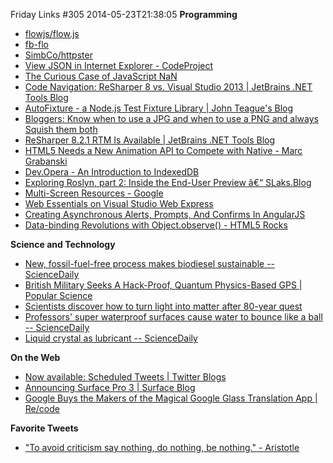 Friday Links #305
2014-05-23T21:38:05
**Programming**

  * [flowjs/flow.js](https://github.com/flowjs/flow.js?utm_source=ng-newsletter&utm_campaign=e7d4d40e51-AngularJS_Newsletter_5_20_145_20_2014&utm_medium=email&utm_term=0_fa61364f13-e7d4d40e51-88880093)
  * [fb-flo](http://facebook.github.io/fb-flo/?utm_source=javascriptweekly&utm_medium=email)
  * [SimbCo/httpster](https://github.com/SimbCo/httpster)
  * [View JSON in Internet Explorer - CodeProject](http://www.codeproject.com/Tips/216175/View-JSON-in-Internet-Explorer)
  * [The Curious Case of JavaScript NaN](http://ariya.ofilabs.com/2014/05/the-curious-case-of-javascript-nan.html)
  * [Code Navigation: ReSharper 8 vs. Visual Studio 2013 | JetBrains .NET Tools Blog](http://blog.jetbrains.com/dotnet/2014/05/19/code-navigation-resharper-80-vs-visual-studio-2013/)
  * [AutoFixture - a Node.js Test Fixture Library | John Teague's Blog](http://lostechies.com/johnteague/2014/05/21/autofixturejs/?utm_source=feedburner&utm_medium=feed&utm_campaign=Feed%3A+LosTechies+%28LosTechies%29)
  * [Bloggers: Know when to use a JPG and when to use a PNG and always Squish them both](http://www.hanselman.com/blog/BloggersKnowWhenToUseAJPGAndWhenToUseAPNGAndAlwaysSquishThemBoth.aspx)
  * [ReSharper 8.2.1 RTM Is Available | JetBrains .NET Tools Blog](http://blog.jetbrains.com/dotnet/2014/05/20/resharper-8-2-1-rtm-is-available/)
  * [HTML5 Needs a New Animation API to Compete with Native - Marc Grabanski](http://marcgrabanski.com/html5-animation-api/?utm_source=html5weekly&utm_medium=email)
  * [Dev.Opera - An Introduction to IndexedDB](http://dev.opera.com/articles/introduction-to-indexeddb/?utm_source=html5weekly&utm_medium=email)
  * [Exploring Roslyn, part 2: Inside the End-User Preview â€“ SLaks.Blog](http://blog.slaks.net/2014-05-21/exploring-roslyn-part-2-inside-end-user-preview/)
  * [Multi-Screen Resources - Google](http://www.google.com/think/multiscreen/whitepaper-sitedesign.html)
  * [Web Essentials on Visual Studio Web Express](http://madskristensen.net/post/web-essentials-on-visual-studio-web-express?utm_source=feedburner&utm_medium=feed&utm_campaign=Feed%3A+netSlave+%28.NET+slave%29)
  * [Creating Asynchronous Alerts, Prompts, And Confirms In AngularJS](http://www.bennadel.com/blog/2632-creating-asynchronous-alerts-prompts-and-confirms-in-angularjs.htm)
  * [Data-binding Revolutions with Object.observe() - HTML5 Rocks](http://www.html5rocks.com/en/tutorials/es7/observe/)

**Science and Technology**

  * [New, fossil-fuel-free process makes biodiesel sustainable -- ScienceDaily](http://www.sciencedaily.com/releases/2014/05/140521133814.htm?utm_source=feedburner&utm_medium=feed&utm_campaign=Feed%3A+sciencedaily+%28Latest+Science+News+--+ScienceDaily%29)
  * [British Military Seeks A Hack-Proof, Quantum Physics-Based GPS | Popular Science](http://www.popsci.com/article/technology/british-military-seeks-hack-proof-quantum-physics-based-gps)
  * [Scientists discover how to turn light into matter after 80-year quest](http://phys.org/news/2014-05-scientists-year-quest.html)
  * [Professors' super waterproof surfaces cause water to bounce like a ball -- ScienceDaily](http://www.sciencedaily.com/releases/2014/05/140520123443.htm)
  * [Liquid crystal as lubricant -- ScienceDaily](http://www.sciencedaily.com/releases/2014/05/140522074443.htm)

**On the Web**

  * [Now available: Scheduled Tweets | Twitter Blogs](https://blog.twitter.com/2013/now-available-scheduled-tweets)
  * [Announcing Surface Pro 3 | Surface Blog](http://blog.surface.com/2014/05/announcing-surface-pro-3/)
  * [Google Buys the Makers of the Magical Google Glass Translation App | Re/code](http://recode.net/2014/05/16/google-buys-the-makers-of-the-magical-google-glass-translation-app/)

**Favorite Tweets**

  * ["To avoid criticism say nothing, do nothing, be nothing." - Aristotle](https://twitter.com/davidweiss/status/468982648434872321)  
  
  
  

